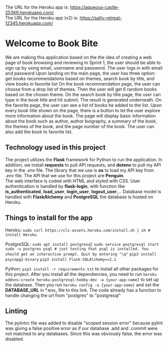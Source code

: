 The URL for the Heroku app is: https://aqueous-castle-25369.herokuapp.com/ \
The URL for the Heroku app (v2) is: https://salty-retreat-12345.herokuapp.com/

# Welcome to Book Bite

We are making this application based on the the idea of creating a web page of book browsing and reviewing
In Sprint 1, the user should be able to sign up by using email, username and password. The user logs in with email and password
Upon landing on the main page, the user has three option: get books recommendations based on themes, search book by title, and view books in favorite list
On the book recommendation page, the user can choose from a drop list of themes. Then the user will get 6 random books based on the chosen theme.
On the search book by title page, the user can type in the book title and hit submit. The result is generated underneath.
On the favorite page, the user can see a list of books he added to the list.
Upon every book title shown on the page, there is a button to let the user explore more information about the book. The page will display basic information about the book such as author, author biography, a summary of the book, the themes of the book, and the page number of the book.
The user can also add the book to favorite list.

## Technology used in this project

The project utilizes the **Flask** framework for Python to run the application.
In addition, we install **requests** to pull API requests, and **dotenv** to pull my API key in the _.env_ file.
The library that we use is **os** to load my API key from _.env_ file.
The API that we use for this project are **Penguin**.  
The web interface is coded with HTML and styled with CSS.
User authentication is handled by **flask-login**, with function like **is_authenticated**, **load_user**, **login_user**, **logout_user**,...
Database model is handled with **FlaskAlchemy** and **PostgreSQL** the database is hosted on Heroku.

## Things to install for the app

Heroku: `sudo curl https://cli-assets.heroku.com/install.sh | sh # install Heroku`

PostgreSQL: `sudo apt install postgresql`
`sudo service postgresql start`
`sudo -u postgres psql # just testing that psql is installed. You should get an interactive prompt. Quit by entering "\q"`
`pip3 install psycopg2-binary`
`pip3 install Flask-SQLAlchemy==2.1`

Python: `pip3 install -r requirements.txt` to install all other packages for this project.
After you install all the dependencies, you need to run `heroku addons:create heroku-postgresql:hobby-dev -a {your-app-name}` to set up the database.
Then you run `heroku config -a {your-app-name}` and set the **DATABASE_URL** in \*.env\_ file to this link. The code already has a function to handle changing the url from "postgres" to "postgresql"

## Linting

The pylintrc file was added to disable "scoped session error" because pylint was giving a false positive error as if our database .add and .commit were not matched to any databases. Since this was obviously false, the error was disabled.
